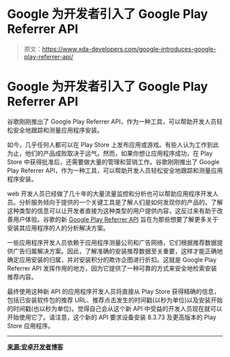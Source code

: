 # Google 为开发者引入了 Google Play Referrer API

> 原文：<https://www.xda-developers.com/google-introduces-google-play-referrer-api/>

# Google 为开发者引入了 Google Play Referrer API

谷歌刚刚推出了 Google Play Referrer API，作为一种工具，可以帮助开发人员轻松安全地跟踪和测量应用程序安装。

如今，几乎任何人都可以在 Play Store 上发布应用或游戏。有些人认为工作到此为止，他们的产品成败取决于运气。然而，如果你想让应用程序成功，在 Play Store 中获得批准后，还需要做大量的管理和营销工作。谷歌刚刚推出了 Google Play Referrer API，作为一种工具，可以帮助开发人员轻松安全地跟踪和测量应用程序安装。

web 开发人员已经做了几十年的大量流量监控和分析也可以帮助应用程序开发人员。分析服务倾向于提供的一个关键工具是了解人们是如何发现你的产品的。了解这种类型的信息可以让开发者直接为这种类型的用户提供内容，这反过来有助于改善用户体验。谷歌的新 [Google Play Referrer API](https://android-developers.googleblog.com/2017/11/google-play-referrer-api-track-and.html) 旨在为那些想要了解更多关于安装其应用程序的人的分析解决方案。

一些应用程序开发人员依赖于应用程序测量公司和广告网络，它们根据推荐数据提供广告归属解决方案。因此，了解准确的安装推荐数据至关重要，这样才能正确地确定应用安装的归属，并对安装积分的欺诈企图进行折扣。这就是 Google Play Referrer API 发挥作用的地方，因为它提供了一种可靠的方式来安全地检索安装推荐内容。

最终使用这种新 API 的应用程序开发人员将直接从 Play Store 获得精确的信息，包括已安装软件包的推荐 URL、推荐点击发生的时间戳(以秒为单位)以及安装开始的时间戳(也以秒为单位)。觉得自己会从这个新 API 中受益的开发人员现在就可以开始使用它了。请注意，这个新的 API 要求设备安装 8.3.73 及更高版本的 Play Store 应用程序。

* * *

[**来源:安卓开发者博客**](https://android-developers.googleblog.com/2017/11/google-play-referrer-api-track-and.html)